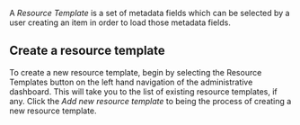 A *Resource Template* is a set of metadata fields which can be selected by a user creating an item in order to load those metadata fields. 

## Create a resource template
To create a new resource template, begin by selecting the Resource Templates button on the left hand navigation of the administrative dashboard. This will take you to the list of existing resource templates, if any. Click the *Add new resource template* to being the process of creating a new resource template.


